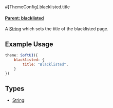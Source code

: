 # 
#[ThemeConfig].blacklisted.title
#### **[Parent: blacklisted](/docs/blacklisted/)**

A [String](https://developer.mozilla.org/en-US/docs/Web/JavaScript/Reference/Global_Objects/String) which sets the title of the blacklisted page.

## Example Usage
```js
theme: SoftUI({
    blacklisted: {
        title: "Blacklisted",
    }
})
```

## Types
- [String](https://developer.mozilla.org/en-US/docs/Web/JavaScript/Reference/Global_Objects/String)
